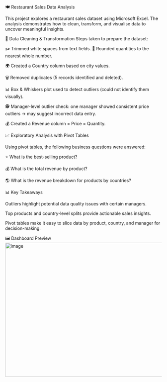 🍽️ Restaurant Sales Data Analysis

This project explores a restaurant sales dataset using Microsoft Excel. The analysis demonstrates how to clean, transform, and visualise data to uncover meaningful insights.

🧹 Data Cleaning & Transformation
Steps taken to prepare the dataset:


✂️ Trimmed white spaces from text fields.
🔢 Rounded quantities to the nearest whole number.

🌍 Created a Country column based on city values.

🗑 Removed duplicates (5 records identified and deleted).

📊 Box & Whiskers plot used to detect outliers (could not identify them visually).

🕵️ Manager-level outlier check: one manager showed consistent price outliers → may suggest incorrect data entry.

💰 Created a Revenue column = Price × Quantity.

📈 Exploratory Analysis with Pivot Tables

Using pivot tables, the following business questions were answered:

⭐ What is the best-selling product?

💰 What is the total revenue by product?

🌎 What is the revenue breakdown for products by countries?

📊 Key Takeaways

Outliers highlight potential data quality issues with certain managers.

Top products and country-level splits provide actionable sales insights.

Pivot tables make it easy to slice data by product, country, and manager for decision-making.

🖼 Dashboard Preview
<img width="758" height="431" alt="image" src="https://github.com/user-attachments/assets/a07942e3-3bcd-4fec-b2c4-12c548cb4c59" />
